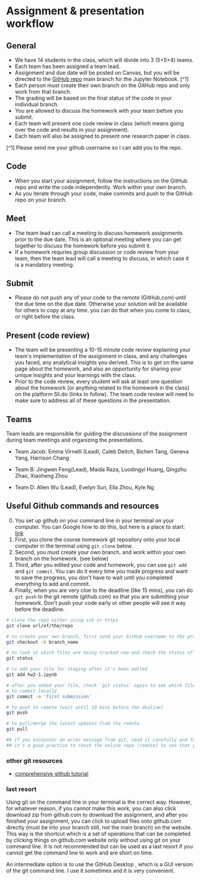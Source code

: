 # Assignment & presentation workflow

## General

- We have 14 students in the class, which will divide into 3 (5+5+4) teams. 
- Each team has been assigned a team lead. 
- Assignment and due date will be posted on Canvas, but you will be directed to the [GitHub repo](https://github.com/Tufts-University/NLP-course-fall2024/tree/main/HWs) main branch for the Jupyter Notebook. [^1]
- Each person must create their own branch on the GitHub repo and only work from that branch. 
- The grading will be based on the final status of the code in your individual branch. 
- You are allowed to discuss the homework with your team before you submit. 
- Each team will present one code review in class (which means going over the code and results in your assignment).
- Each team will also be assigned to present one research paper in class.

[^1] Please send me your github username so I can add you to the repo. 

## Code
- When you start your assignment, follow the instructions on the GitHub repo and write the code independently. Work within your own branch.  
- As you iterate through your code, make commits and push to the GitHub repo on your branch. 

## Meet
- The team lead can call a meeting to discuss homework assignments prior to the due date. This is an optional meeting where you can get together to discuss the homework before you submit it.
- If a homework requries group discussion or code review from your team, then the team lead will call a meeting to discuss, in which case it is a mandatory meeting. 

## Submit
- Please do not push any of your code to the remote (GitHub.com) until the due time on the due date. Otherwise your solution will be available for others to copy at any time. you can do that when you come to class, or right before the class. 

## Present (code review)
- The team will be presenting a 10-15 minute code review explaining your team's implementation of the assignment in class, and any challenges you faced, any analytical insights you derived. This is to get on the same page about the homework, and also an opportunity for sharing your unique insights and your learnings with the class. 
- Prior to the code review, every student will ask at least one question about the homework (or anything related to the homework in the class) on the platform Sli.do (links to follow). The team code review will need to make sure to address all of these questions in the presentation.
 
## Teams
Team leads are responsible for guiding the discussions of the assignment during team meetings and organizing the presentations. 

- Team Jacob: Emma Virnelli (Lead), Caleb Deitch, Bichen Tang, Geneva Yang, Harrison Chang

- Team B:  Jingwen Feng(Lead), Maida Raza, Luodingyi Huang, Qingzhu Zhao, Xiaoheng Zhou

- Team D: Allen Wu (Lead), Evelyn Sun, Ella Zhou, Kyle Ng

## Useful Github commands and resources
0. You set up github on your command line in your terminal on your computer. You can Google how to do this, but here is a place to start: [link](https://git-scm.com/downloads)
1. First, you clone the course homework git repository onto your local computer in the terminal using `git clone` below. 
2. Second, you must create your own branch, and work within your own branch on the homework. (see below)
3. Third, after you edited your code and homework, you can use `git add` and `git commit`. You can do it every time you made progress and want to save the progress, you don't have to wait until you completed everything to add and commit. 
4. Finally, when you are very cloe to the deadline (like 15 mins), you can do `git push` to the git remote (github.com) so that you are submitting your homework. Don't push your code early or other people will see it way before the deadline. 


```bash
# clone the repo either using ssh or https
git clone url/of/the/repo

# to create your own branch, first send your GitHub username to the professor or team lead for authentication
git checkout -b branch_name

# to look at which files are being tracked now and check the status of your repo in your terminal 
git status

# to add your file for staging after it's been edited
git add hw2-1.ipynb

# after you added your file, check `git status` again to see which files are staged for committing now.
# to commit locally
git commit -m 'first submission' 

# to push to remote (wait until 10 mins before the dealine)
git push 

# to pull/merge the latest updates from the remote
git pull

## if you encounter an error message from git, read it carefully and follow the instructions to debug that. 
## it's a good practice to check the online repo (remote) to see that you actually successfully pushed your commits. 
```
### other git resources
- [comprehensive github tutorial](https://www.youtube.com/watch?v=tRZGeaHPoaw)

### last resort
Using git on the command line in your terminal is the correct way. However, for whatever reason, if you cannot make this work, you can also click download zip from github.com to download the assignment, and after you finished your assignment, you can click to upload files onto github.com directly (must be into your branch still, not the main branch) on the website. This way is the shortcut which is a set of operations that can be completed by clicking things on github.com website only without using git on your command line. It is not recommended but can be used as a last resort if you cannot get the command line to work and are short on time. 

An intermediate option is to use the GitHub Desktop , which is a GUI version of the git command line. I use it sometimes and it is very convenient. 